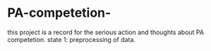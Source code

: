 # PA-competetion-
this project is a record for the serious action and thoughts about PA competetion.
state 1: preprocessing of data.
